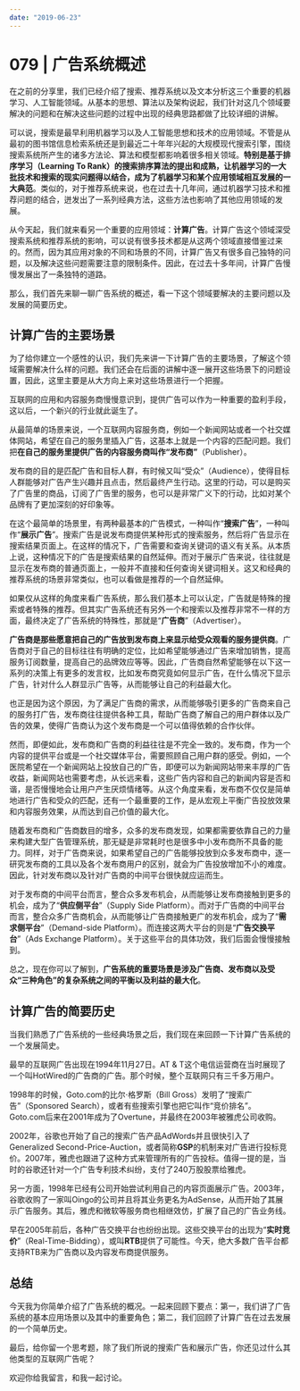 ```yaml
---
date: "2019-06-23"
---  
```

      
# 079 | 广告系统概述
在之前的分享里，我们已经介绍了搜索、推荐系统以及文本分析这三个重要的机器学习、人工智能领域。从基本的思想、算法以及架构说起，我们针对这几个领域要解决的问题和在解决这些问题的过程中出现的经典思路都做了比较详细的讲解。

可以说，搜索是最早利用机器学习以及人工智能思想和技术的应用领域。不管是从最初的图书馆信息检索系统还是到最近二十年年兴起的大规模现代搜索引擎，围绕搜索系统所产生的诸多方法论、算法和模型都影响着很多相关领域。**特别是基于排序学习（Learning To Rank）的搜索排序算法的提出和成熟，让机器学习的一大批技术和搜索的现实问题得以结合，成为了机器学习和某个应用领域相互发展的一大典范**。类似的，对于推荐系统来说，也在过去十几年间，通过机器学习技术和推荐问题的结合，迸发出了一系列经典方法，这些方法也影响了其他应用领域的发展。

从今天起，我们就来看另一个重要的应用领域：**计算广告**。计算广告这个领域深受搜索系统和推荐系统的影响，可以说有很多技术都是从这两个领域直接借鉴过来的。然而，因为其应用对象的不同和场景的不同，计算广告又有很多自己独特的问题，以及解决这些问题需要注意的限制条件。因此，在过去十多年间，计算广告慢慢发展出了一条独特的道路。

那么，我们首先来聊一聊广告系统的概述，看一下这个领域要解决的主要问题以及发展的简要历史。

## 计算广告的主要场景

为了给你建立一个感性的认识，我们先来讲一下计算广告的主要场景，了解这个领域需要解决什么样的问题。我们还会在后面的讲解中逐一展开这些场景下的问题设置，因此，这里主要是从大方向上来对这些场景进行一个把握。

互联网的应用和内容服务商慢慢意识到，提供广告可以作为一种重要的盈利手段，这以后，一个新兴的行业就此诞生了。

从最简单的场景来说，一个互联网内容服务商，例如一个新闻网站或者一个社交媒体网站，希望在自己的服务里插入广告，这基本上就是一个内容的匹配问题。我们把**在自己的服务里提供广告的内容服务商叫作“发布商”**（Publisher）。

发布商的目的是匹配广告和目标人群，有时候又叫“受众”（Audience），使得目标人群能够对广告产生兴趣并且点击，然后最终产生行动。这里的行动，可以是购买了广告里的商品，订阅了广告里的服务，也可以是非常广义下的行动，比如对某个品牌有了更加深刻的好印象等。

在这个最简单的场景里，有两种最基本的广告模式，一种叫作“**搜索广告**”，一种叫作“**展示广告**”。搜索广告是说发布商提供某种形式的搜索服务，然后将广告显示在搜索结果页面上。在这样的情况下，广告需要和查询关键词的语义有关系。从本质上说，这种情况下的广告是搜索结果的自然延伸。而对于展示广告来说，往往就是显示在发布商的普通页面上，一般并不直接和任何查询关键词相关。这又和经典的推荐系统的场景非常类似，也可以看做是推荐的一个自然延伸。

如果仅从这样的角度来看广告系统，那么我们基本上可以认定，广告就是特殊的搜索或者特殊的推荐。但其实广告系统还有另外一个和搜索以及推荐非常不一样的方面，最终决定了广告系统的特殊性，那就是“**广告商**”（Advertiser）。

<!-- [[[read_end]]] -->

**广告商是那些愿意把自己的广告放到发布商上来显示给受众观看的服务提供商**。广告商对于自己的目标往往有明确的定位，比如希望能够通过广告来增加销售，提高服务订阅数量，提高自己的品牌效应等等。因此，广告商自然希望能够在以下这一系列的决策上有更多的发言权，比如发布商究竟如何显示广告，在什么情况下显示广告，针对什么人群显示广告等，从而能够让自己的利益最大化。

也正是因为这个原因，为了满足广告商的需求，从而能够吸引更多的广告商来自己的服务打广告，发布商往往提供各种工具，帮助广告商了解自己的用户群体以及广告的效果，使得广告商认为这个发布商是一个可以值得依赖的合作伙伴。

然而，即便如此，发布商和广告商的利益往往是不完全一致的。发布商，作为一个内容的提供平台或是一个社交媒体平台，需要照顾自己用户群的感受。例如，一个医院希望在一个新闻网站上投放自己的广告，即便可以为新闻网站带来丰厚的广告收益，新闻网站也需要考虑，从长远来看，这些广告内容和自己的新闻内容是否和谐，是否慢慢地会让用户产生厌烦情绪等。从这个角度来看，发布商不仅仅是简单地进行广告和受众的匹配，还有一个最重要的工作，是从宏观上平衡广告投放效果和内容服务效果，从而达到自己价值的最大化。

随着发布商和广告商数目的增多，众多的发布商发现，如果都需要依靠自己的力量来构建大型广告管理系统，那无疑是非常耗时也是很多中小发布商所不具备的能力。同样，对于广告商来说，如果希望自己的广告能够投放到众多发布商中，逐一研究发布商的工具以及各个发布商用户的区别，就会为广告投放增加不小的难度。因此，针对发布商以及针对广告商的中间平台很快就应运而生。

对于发布商的中间平台而言，整合众多发布机会，从而能够让发布商接触到更多的机会，成为了“**供应侧平台**”（Supply Side Platform）。而对于广告商的中间平台而言，整合众多广告商机会，从而能够让广告商接触更广的发布机会，成为了“**需求侧平台**”（Demand-side Platform）。而连接这两大平台的则是“**广告交换平台**”（Ads Exchange Platform）。关于这些平台的具体功效，我们后面会慢慢接触到。

总之，现在你可以了解到，**广告系统的重要场景是涉及广告商、发布商以及受众“三种角色”的复杂系统之间的平衡以及利益的最大化**。

## 计算广告的简要历史

当我们熟悉了广告系统的一些经典场景之后，我们现在来回顾一下计算广告系统的一个发展简史。

最早的互联网广告出现在1994年11月27日。AT \& T这个电信运营商在当时展现了一个叫HotWired的广告商的广告。那个时候，整个互联网只有三千多万用户。

1998年的时候，Goto.com的比尔⋅格罗斯（Bill Gross）发明了“搜索广告”（Sponsored Search），或者有些搜索引擎也把它叫作“竞价排名”。Goto.com后来在2001年成为了Overtune，并最终在2003年被雅虎公司收购。

2002年，谷歌也开始了自己的搜索广告产品AdWords并且很快引入了Generalized Second-Price-Auction，或者简称**GSP**的机制来对广告进行投标竞价。2007年，雅虎也跟进了这种方式来管理所有的广告投标。值得一提的是，当时的谷歌还针对一个广告专利技术纠纷，支付了240万股股票给雅虎。

另一方面，1998年已经有公司开始尝试利用自己的内容页面展示广告。2003年，谷歌收购了一家叫Oingo的公司并且将其业务更名为AdSense，从而开始了其展示广告服务。其后，雅虎和微软等服务商也相继效仿，扩展了自己的广告业务线。

早在2005年前后，各种广告交换平台也纷纷出现。这些交换平台的出现为“**实时竞价**”（Real-Time-Bidding），或叫**RTB**提供了可能性。今天，绝大多数广告平台都支持RTB来为广告商以及内容发布商提供服务。

## 总结

今天我为你简单介绍了广告系统的概况。一起来回顾下要点：第一，我们讲了广告系统的基本应用场景以及其中的重要角色；第二，我们回顾了计算广告在过去发展的一个简单历史。

最后，给你留一个思考题，除了我们所说的搜索广告和展示广告，你还见过什么其他类型的互联网广告呢？

欢迎你给我留言，和我一起讨论。